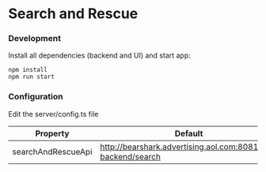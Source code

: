 # Search and Rescue

### Development

Install all dependencies (backend and UI) and start app: 

    npm install    
    npm run start
    
### Configuration

Edit the server/config.ts file


| Property           | Default                                                      |
|--------------------|--------------------------------------------------------------|
| searchAndRescueApi | http://bearshark.advertising.aol.com:8081/nlp-backend/search |
